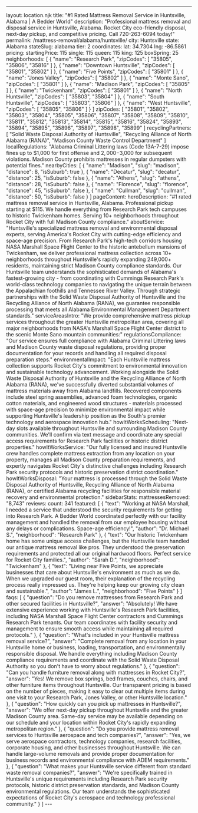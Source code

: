 ---
layout: location.njk
title: "#1 Rated Mattress Removal Service in Huntsville, Alabama | A Bedder World"
description: "Professional mattress removal and disposal service in Huntsville, Alabama. Rocket City eco-friendly disposal, next-day pickup, and competitive pricing. Call 720-263-6094 today!"
permalink: /mattress-removal/alabama/huntsville/
city: Huntsville
state: Alabama
stateSlug: alabama
tier: 2
coordinates:
  lat: 34.7304
  lng: -86.5861
pricing:
  startingPrice: 115
  single: 115
  queen: 115
  king: 125
  boxSpring: 25
neighborhoods: [ { "name": "Research Park", "zipCodes": [ "35805", "35806", "35816" ] }, { "name": "Downtown Huntsville", "zipCodes": [ "35801", "35802" ] }, { "name": "Five Points", "zipCodes": [ "35801" ] }, { "name": "Jones Valley", "zipCodes": [ "35802" ] }, { "name": "Monte Sano", "zipCodes": [ "35801" ] }, { "name": "Madison Park", "zipCodes": [ "35805" ] }, { "name": "Twickenham", "zipCodes": [ "35801" ] }, { "name": "North Huntsville", "zipCodes": [ "35803", "35804" ] }, { "name": "South Huntsville", "zipCodes": [ "35803", "35806" ] }, { "name": "West Huntsville", "zipCodes": [ "35805", "35806" ] } ] zipCodes: [ "35801", "35802", "35803", "35804", "35805", "35806", "35807", "35808", "35809", "35810", "35811", "35812", "35813", "35814", "35815", "35816", "35824", "35893", "35894", "35895", "35896", "35897", "35898", "35899" ] recyclingPartners: [ "Solid Waste Disposal Authority of Huntsville", "Recycling Alliance of North Alabama (RANA)", "Madison County Waste Control Department" ] localRegulations: "Alabama Criminal Littering laws (Code 13A-7-29) impose fines up to $1,000 for first offense and $2,000-$3,000 for subsequent violations. Madison County prohibits mattresses in regular dumpsters with potential fines." nearbyCities: [ { "name": "Madison", "slug": "madison", "distance": 8, "isSuburb": true }, { "name": "Decatur", "slug": "decatur", "distance": 25, "isSuburb": false }, { "name": "Athens", "slug": "athens", "distance": 28, "isSuburb": false }, { "name": "Florence", "slug": "florence", "distance": 45, "isSuburb": false }, { "name": "Cullman", "slug": "cullman", "distance": 50, "isSuburb": false } ] pageContent: heroDescription: "#1 rated mattress removal service in Huntsville, Alabama. Professional pickup starting at $115. We handle everything from Research Park tech campuses to historic Twickenham homes. Serving 10+ neighborhoods throughout Rocket City with full Madison County compliance." aboutService: "Huntsville's specialized mattress removal and environmental disposal experts, serving America's Rocket City with cutting-edge efficiency and space-age precision. From Research Park's high-tech corridors housing NASA Marshall Space Flight Center to the historic antebellum mansions of Twickenham, we deliver professional mattress collection across 10+ neighborhoods throughout Huntsville's rapidly expanding 249,000+ residents, maintaining strict Madison County compliance standards. Our Huntsville team understands the sophisticated demands of Alabama's fastest-growing city - from coordinating with Cummings Research Park's world-class technology companies to navigating the unique terrain between the Appalachian foothills and Tennessee River Valley. Through strategic partnerships with the Solid Waste Disposal Authority of Huntsville and the Recycling Alliance of North Alabama (RANA), we guarantee responsible processing that meets all Alabama Environmental Management Department standards." serviceAreasIntro: "We provide comprehensive mattress pickup services throughout the greater Huntsville metropolitan area, covering all major neighborhoods from NASA's Marshall Space Flight Center district to the scenic Monte Sano mountain communities:" regulationsCompliance: "Our service ensures full compliance with Alabama Criminal Littering laws and Madison County waste disposal regulations, providing proper documentation for your records and handling all required disposal preparation steps." environmentalImpact: "Each Huntsville mattress collection supports Rocket City's commitment to environmental innovation and sustainable technology advancement. Working alongside the Solid Waste Disposal Authority of Huntsville and the Recycling Alliance of North Alabama (RANA), we've successfully diverted substantial volumes of mattress materials away from Alabama landfills. Recovered components include steel spring assemblies, advanced foam technologies, organic cotton materials, and engineered wood structures - materials processed with space-age precision to minimize environmental impact while supporting Huntsville's leadership position as the South's premier technology and aerospace innovation hub." howItWorksScheduling: "Next-day slots available throughout Huntsville and surrounding Madison County communities. We'll confirm via text message and coordinate any special access requirements for Research Park facilities or historic district properties." howItWorksService: "Our fully licensed and insured Huntsville crew handles complete mattress extraction from any location on your property, manages all Madison County preparation requirements, and expertly navigates Rocket City's distinctive challenges including Research Park security protocols and historic preservation district coordination." howItWorksDisposal: "Your mattress is processed through the Solid Waste Disposal Authority of Huntsville, Recycling Alliance of North Alabama (RANA), or certified Alabama recycling facilities for responsible material recovery and environmental protection." sidebarStats: mattressesRemoved: "8,743" reviews: count: 341 featured: [ { "text": "Working at NASA Marshall, I needed a service that understood the security requirements for getting into Research Park. A Bedder World coordinated perfectly with our facility management and handled the removal from our employee housing without any delays or complications. Space-age efficiency!", "author": "Dr. Michael S.", "neighborhood": "Research Park" }, { "text": "Our historic Twickenham home has some unique access challenges, but the Huntsville team handled our antique mattress removal like pros. They understood the preservation requirements and protected all our original hardwood floors. Perfect service for Rocket City families.", "author": "Sarah D.", "neighborhood": "Twickenham" }, { "text": "Living near Five Points, we appreciate businesses that care about Huntsville's environment as much as we do. When we upgraded our guest room, their explanation of the recycling process really impressed us. They're helping keep our growing city clean and sustainable.", "author": "James L.", "neighborhood": "Five Points" } ] faqs: [ { "question": "Do you remove mattresses from Research Park and other secured facilities in Huntsville?", "answer": "Absolutely! We have extensive experience working with Huntsville's Research Park facilities, including NASA Marshall Space Flight Center contractors and Cummings Research Park tenants. Our team coordinates with facility security and management to ensure smooth access while maintaining all required protocols." }, { "question": "What's included in your Huntsville mattress removal service?", "answer": "Complete removal from any location in your Huntsville home or business, loading, transportation, and environmentally responsible disposal. We handle everything including Madison County compliance requirements and coordinate with the Solid Waste Disposal Authority so you don't have to worry about regulations." }, { "question": "Can you handle furniture removal along with mattresses in Rocket City?", "answer": "Yes! We remove box springs, bed frames, couches, chairs, and other furniture items throughout Huntsville. Our transparent pricing is based on the number of pieces, making it easy to clear out multiple items during one visit to your Research Park, Jones Valley, or other Huntsville location." }, { "question": "How quickly can you pick up mattresses in Huntsville?", "answer": "We offer next-day pickup throughout Huntsville and the greater Madison County area. Same-day service may be available depending on our schedule and your location within Rocket City's rapidly expanding metropolitan region." }, { "question": "Do you provide mattress removal services to Huntsville aerospace and tech companies?", "answer": "Yes, we serve aerospace contractors, technology companies, research facilities, corporate housing, and other businesses throughout Huntsville. We can handle large-volume removals and provide proper documentation for business records and environmental compliance with ADEM requirements." }, { "question": "What makes your Huntsville service different from standard waste removal companies?", "answer": "We're specifically trained in Huntsville's unique requirements including Research Park security protocols, historic district preservation standards, and Madison County environmental regulations. Our team understands the sophisticated expectations of Rocket City's aerospace and technology professional community." } ] ---